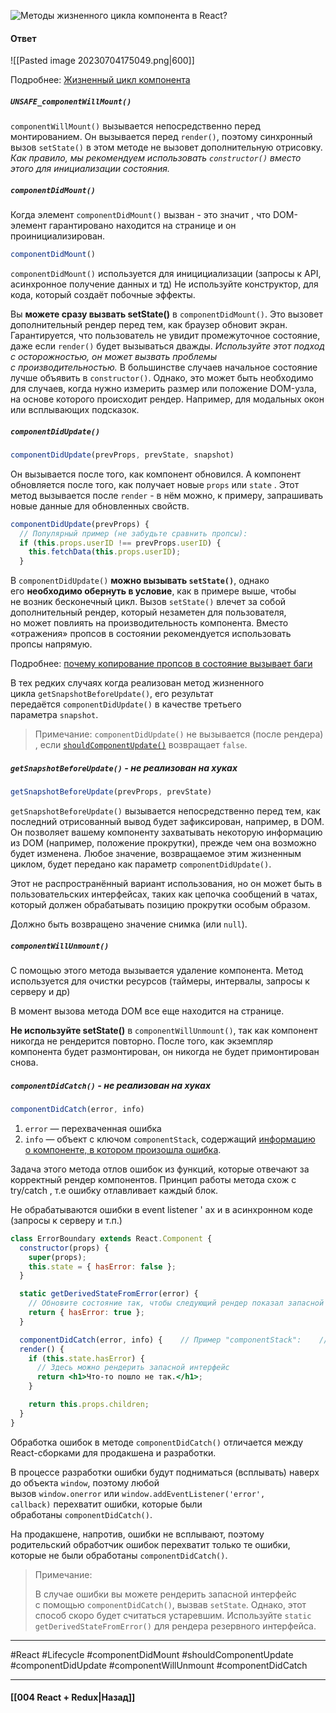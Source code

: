 ![Методы жизненного цикла компонента в React?](https://youtu.be/RpcB5jnJvcI?t=35)

#### Ответ

![[Pasted image 20230704175049.png|600]]

Подробнее: [Жизненный цикл компонента](https://courses.arthur-nesterenko.dev/react/lifecycle/)

##### `UNSAFE_componentWillMount()` 

`componentWillMount()` вызывается непосредственно перед монтированием. Он вызывается перед `render()`, поэтому синхронный вызов `setState()` в этом методе не вызовет дополнительную отрисовку. *Как правило, мы рекомендуем использовать `constructor()` вместо этого для инициализации состояния.*
##### `componentDidMount()`

Когда элемент `componentDidMount()` вызван - это значит , что DOM-элемент гарантировано находится на странице и он проинициализирован.

```jsx
componentDidMount()
```

`componentDidMount()` используется для иницициализации (запросы к API, асинхронное получение данных и тд) Не используйте конструктор, для кода, который создаёт побочные эффекты.

Вы **можете сразу вызвать setState()** в `componentDidMount()`. Это вызовет дополнительный рендер перед тем, как браузер обновит экран. Гарантируется, что пользователь не увидит промежуточное состояние, даже если `render()` будет вызываться дважды. *Используйте этот подход с осторожностью, он может вызвать проблемы с производительностью.* В большинстве случаев начальное состояние лучше объявить в `constructor()`. Однако, это может быть необходимо для случаев, когда нужно измерить размер или положение DOM-узла, на основе которого происходит рендер. Например, для модальных окон или всплывающих подсказок.

##### `componentDidUpdate()`

```jsx
componentDidUpdate(prevProps, prevState, snapshot)
```

Он вызывается после того, как компонент обновился. А компонент обновляется после того, как получает новые `props` или `state` . Этот метод вызывается после `render` - в нём можно, к примеру, запрашивать новые данные для обновленных свойств.

```jsx
componentDidUpdate(prevProps) {
  // Популярный пример (не забудьте сравнить пропсы):
  if (this.props.userID !== prevProps.userID) {
    this.fetchData(this.props.userID);
  }
```

В `componentDidUpdate()` **можно вызывать `setState()`**, однако его **необходимо обернуть в условие**, как в примере выше, чтобы не возник бесконечный цикл. Вызов `setState()` влечет за собой дополнительный рендер, который незаметен для пользователя, но может повлиять на производительность компонента. Вместо «отражения» пропсов в состоянии рекомендуется использовать пропсы напрямую. 

Подробнее: [почему копирование пропсов в состояние вызывает баги](https://ru.reactjs.org/blog/2018/06/07/you-probably-dont-need-derived-state.html)

В тех редких случаях когда реализован метод жизненного цикла `getSnapshotBeforeUpdate()`, его результат передаётся `componentDidUpdate()` в качестве третьего параметра `snapshot`.

> Примечание: `componentDidUpdate()` не вызывается (после рендера) , если [`shouldComponentUpdate()`](https://ru.reactjs.org/docs/react-component.html#shouldcomponentupdate) возвращает `false`.

##### `getSnapshotBeforeUpdate()`  - не реализован на хуках

```jsx
getSnapshotBeforeUpdate(prevProps, prevState)
```

`getSnapshotBeforeUpdate()` вызывается непосредственно перед тем, как последний отрисованный вывод будет зафиксирован, например, в DOM. Он позволяет вашему компоненту захватывать некоторую информацию из DOM (например, положение прокрутки), прежде чем она возможно будет изменена. Любое значение, возвращаемое этим жизненным циклом, будет передано как параметр `componentDidUpdate()`.

Этот не распространённый вариант использования, но он может быть в пользовательских интерфейсах, таких как цепочка сообщений в чатах, который должен обрабатывать позицию прокрутки особым образом.

Должно быть возвращено значение снимка (или `null`).

##### `componentWillUnmount()`

С помощью этого метода вызывается удаление компонента. Метод используется для очистки ресурсов (таймеры, интервалы, запросы к серверу и др)

В момент вызова метода DOM все еще находится на странице.

**Не используйте setState()** в `componentWillUnmount()`, так как компонент никогда не рендерится повторно. После того, как экземпляр компонента будет размонтирован, он никогда не будет примонтирован снова.

##### `componentDidCatch()`  - не реализован на хуках

```jsx
componentDidCatch(error, info)
```
1.  `error` — перехваченная ошибка
2.  `info` — объект с ключом `componentStack`, содержащий [информацию о компоненте, в котором произошла ошибка](https://ru.reactjs.org/docs/error-boundaries.html#component-stack-traces).

Задача этого метода отлов ошибок из функций, которые отвечают за корректный рендер компонентов. Принцип работы метода схож с try/catch , т.е ошибку отлавливает каждый блок.

Не обрабатываются ошибки в event listener ' ах и в асинхронном коде (запросы к серверу и т.п.)

```jsx
class ErrorBoundary extends React.Component {
  constructor(props) {
    super(props);
    this.state = { hasError: false };
  }

  static getDerivedStateFromError(error) {
    // Обновите состояние так, чтобы следующий рендер показал запасной интерфейс.
    return { hasError: true };
  }

  componentDidCatch(error, info) {    // Пример "componentStack":    //   in ComponentThatThrows (created by App)    //   in ErrorBoundary (created by App)    //   in div (created by App)    //   in App    logComponentStackToMyService(info.componentStack);  }
  render() {
    if (this.state.hasError) {
      // Здесь можно рендерить запасной интерфейс
      return <h1>Что-то пошло не так.</h1>;
    }

    return this.props.children;
  }
}
```

Обработка ошибок в методе `componentDidCatch()` отличается между React-сборками для продакшена и разработки.

В процессе разработки ошибки будут подниматься (всплывать) наверх до объекта `window`, поэтому любой вызов `window.onerror` или `window.addEventListener('error', callback)` перехватит ошибки, которые были обработаны `componentDidCatch()`.

На продакшене, напротив, ошибки не всплывают, поэтому родительский обработчик ошибок перехватит только те ошибки, которые не были обработаны `componentDidCatch()`.

> Примечание:
> 
> В случае ошибки вы можете рендерить запасной интерфейс с помощью `componentDidCatch()`, вызвав `setState`. Однако, этот способ скоро будет считаться устаревшим. Используйте `static getDerivedStateFromError()` для рендера резервного интерфейса.

____
#React #Lifecycle #componentDidMount #shouldComponentUpdate #componentDidUpdate #componentWillUnmount #componentDidCatch 

____

#### [[004 React + Redux|Назад]]